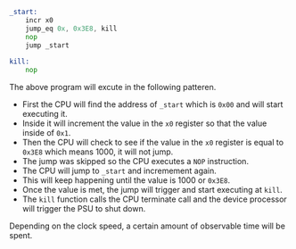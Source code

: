 ```asm
_start:
	incr x0
	jump_eq 0x, 0x3E8, kill
	nop
	jump _start
	
kill:
	nop
```

The above program will excute in the following patteren.
 - First the CPU will find the address of `_start` which is `0x00` and will start executing it.
 - Inside it will increment the value in the `x0` register so that the value inside of `0x1`.
 - Then the CPU will check to see if the value in the `x0` register is equal to `0x3E8` which means 1000, it will not jump.
 - The jump was skipped so the CPU executes a `NOP` instruction.
 - The CPU will jump to `_start` and incremement again. 
 - This will keep happening until the value is 1000 or `0x3E8`.
 - Once the value is met, the jump will trigger and start executing at `kill`.
 - The `kill` function calls the CPU terminate call and the device processor will trigger the PSU to shut down.


Depending on the clock speed, a certain amount of observable time will be spent.
